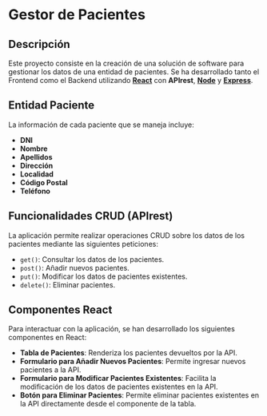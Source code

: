 # Gestor de Pacientes

## Descripción
Este proyecto consiste en la creación de una solución de software para gestionar los datos de una entidad de pacientes. Se ha desarrollado tanto el Frontend como el Backend utilizando **[React](https://es.react.dev)** con **APIrest**, **[Node](https://nodejs.org/)** y **[Express](https://expressjs.com/)**.

## Entidad Paciente
La información de cada paciente que se maneja incluye:

- **DNI**
- **Nombre**
- **Apellidos**
- **Dirección**
- **Localidad**
- **Código Postal**
- **Teléfono**

## Funcionalidades CRUD (APIrest)
La aplicación permite realizar operaciones CRUD sobre los datos de los pacientes mediante las siguientes peticiones:

- `get()`: Consultar los datos de los pacientes.
- `post()`: Añadir nuevos pacientes.
- `put()`: Modificar los datos de pacientes existentes.
- `delete()`: Eliminar pacientes.

## Componentes React
Para interactuar con la aplicación, se han desarrollado los siguientes componentes en React:

- **Tabla de Pacientes**: Renderiza los pacientes devueltos por la API.
- **Formulario para Añadir Nuevos Pacientes**: Permite ingresar nuevos pacientes a la API.
- **Formulario para Modificar Pacientes Existentes**: Facilita la modificación de los datos de pacientes existentes en la API.
- **Botón para Eliminar Pacientes**: Permite eliminar pacientes existentes en la API directamente desde el componente de la tabla.
